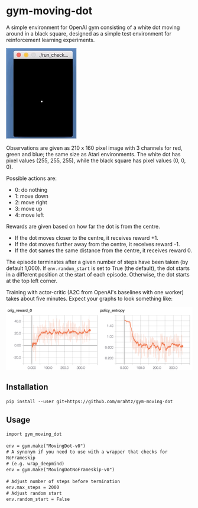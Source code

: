 # gym-moving-dot

A simple environment for OpenAI gym consisting of a white dot moving around in
a black square, designed as a simple test environment for reinforcement
learning experiments.

![](screenshot.gif)

Observations are given as 210 x 160 pixel image with 3 channels for red, green
and blue; the same size as Atari environments. The white dot has pixel values
(255, 255, 255), while the black square has pixel values (0, 0, 0).

Possible actions are:
* 0: do nothing
* 1: move down
* 2: move right
* 3: move up
* 4: move left

Rewards are given based on how far the dot is from the centre.
* If the dot moves closer to the centre, it receives reward +1.
* If the dot moves further away from the centre, it receives reward -1.
* If the dot sames the same distance from the centre, it receives reward 0.

The episode terminates after a given number of steps have been taken (by
default 1,000). If `env.random_start` is set to True (the default), the dot
starts in a different position at the start of each episode. Otherwise, the dot
starts at the top left corner.

Training with actor-critic (A2C from OpenAI's baselines with one worker) takes
about five minutes.  Expect your graphs to look something like:

![](training.png)

## Installation

`pip install --user git+https://github.com/mrahtz/gym-moving-dot`

## Usage

```
import gym_moving_dot

env = gym.make("MovingDot-v0")
# A synonym if you need to use with a wrapper that checks for NoFrameskip
# (e.g. wrap_deepmind)
env = gym.make("MovingDotNoFrameskip-v0")

# Adjust number of steps before termination
env.max_steps = 2000
# Adjust random start
env.random_start = False
```
